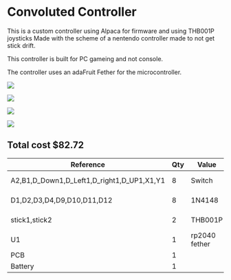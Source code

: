 # Convoluted Controller

This is a custom controller using Alpaca for firmware and using THB001P joysticks Made with the scheme of a nentendo controller made to not get stick drift.

This controller is built for PC gameing and not console.

The controller uses an adaFruit Fether for the microcontroller.

![](https://hc-cdn.hel1.your-objectstorage.com/s/v3/b68c8c1a7a4ea3dc5742f76d59bde1158398d12a_image.png)

![](https://hc-cdn.hel1.your-objectstorage.com/s/v3/adb4aff89deafc6d12d0b383af9ec94faa4a3179_image.png)

![](https://hc-cdn.hel1.your-objectstorage.com/s/v3/68fce6d2c53e2e620efaffd102b12421c45b2f20_image.png)

![](https://hc-cdn.hel1.your-objectstorage.com/s/v3/5bd6f40032a6ffecd1735271c88bd00e8aa2448a_image.png)




## Total cost $82.72

| Reference                                  | Qty | Value                | Footprint                                    | Datasheet                                                            | source                                                                                           | cost   |
|--------------------------------------------|-----|----------------------|----------------------------------------------|----------------------------------------------------------------------|--------------------------------------------------------------------------------------------------|--------|
| A2,B1,D_Down1,D_Left1,D_right1,D_UP1,X1,Y1 | 8   | Switch               | Button_Switch_SMD:SW_Push_1P1T_NO_CK_KSC6xxJ | ~                                                                    | https://www.digikey.com/en/products/detail/te-connectivity-alcoswitch-switches/1825910-6/1632536 | $1.04  |
| D1,D2,D3,D4,D9,D10,D11,D12                 | 8   | 1N4148               | Diode_THT:D_DO-35_SOD27_P7.62mm_Horizontal   | https://assets.nexperia.com/documents/data-sheet/1N4148_1N4448.pdf   | https://www.digikey.com/en/products/detail/onsemi/1N4148/458603                                  | $7.46  |
| stick1,stick2                              | 2   | THB001P              | ScottoKeebs_Miscellaneous:THB001P_CNK        | THB001P                                                              | https://www.digikey.com/en/products/detail/c-k/THB001P/11687191                                  | $5.92  |
| U1                                         | 1   | rp2040 fether | Module:Adafruit_Feather                      | https://learn.adafruit.com/introducing-the-adafruit-rp2040-feather | https://www.digikey.com/en/products/detail/adafruit-industries-llc/4884/14000603                  | $24.95 |
| PCB                                        | 1   |                      |                                              |                                                                      | https://www.pcbway.com                                                                           | $37.40 |
| Battery                                    | 1   |                      |                                              |                                                                      | https://www.adafruit.com/product/2011                                                            | $5.95  |

